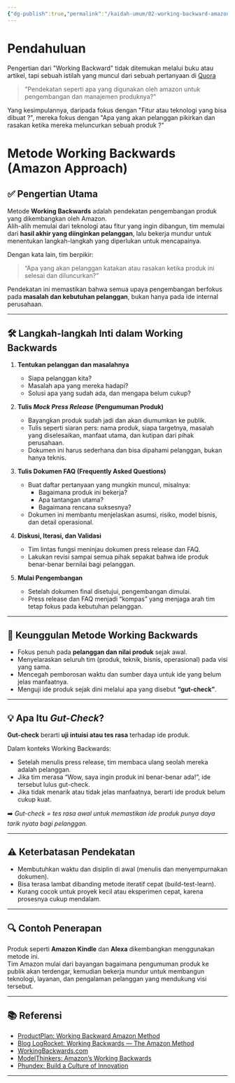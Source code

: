 ```yaml
---
{"dg-publish":true,"permalink":"/kaidah-umum/02-working-backward-amazon-technique/","noteIcon":"","created":"2025-10-28T09:38:51.930+07:00","updated":"2025-10-28T10:04:14.000+07:00"}
---
```


# Pendahuluan
Pengertian dari "Working Backward" tidak ditemukan melalui buku atau artikel, tapi sebuah istilah yang muncul dari sebuah pertanyaan di [Quora](https://www.quora.com/What-is-Amazons-approach-to-product-development-and-product-management)  
>"Pendekatan seperti apa yang digunakan oleh amazon untuk pengembangan dan manajemen produknya?"

Yang kesimpulannya, daripada fokus dengan "Fitur atau teknologi yang bisa dibuat ?", mereka fokus dengan "Apa yang akan pelanggan pikirkan dan rasakan ketika mereka meluncurkan sebuah produk ?"

# Metode Working Backwards (Amazon Approach)

## ✅ Pengertian Utama
Metode **Working Backwards** adalah pendekatan pengembangan produk yang dikembangkan oleh Amazon.  
Alih-alih memulai dari teknologi atau fitur yang ingin dibangun, tim memulai dari **hasil akhir yang diinginkan pelanggan**, lalu bekerja mundur untuk menentukan langkah-langkah yang diperlukan untuk mencapainya.

Dengan kata lain, tim berpikir:
> “Apa yang akan pelanggan katakan atau rasakan ketika produk ini selesai dan diluncurkan?”

Pendekatan ini memastikan bahwa semua upaya pengembangan berfokus pada **masalah dan kebutuhan pelanggan**, bukan hanya pada ide internal perusahaan.

---

## 🛠 Langkah-langkah Inti dalam Working Backwards

1. **Tentukan pelanggan dan masalahnya**
   - Siapa pelanggan kita?
   - Masalah apa yang mereka hadapi?
   - Solusi apa yang sudah ada, dan mengapa belum cukup?

2. **Tulis _Mock Press Release_ (Pengumuman Produk)**
   - Bayangkan produk sudah jadi dan akan diumumkan ke publik.
   - Tulis seperti siaran pers: nama produk, siapa targetnya, masalah yang diselesaikan, manfaat utama, dan kutipan dari pihak perusahaan.
   - Dokumen ini harus sederhana dan bisa dipahami pelanggan, bukan hanya teknis.

3. **Tulis Dokumen FAQ (Frequently Asked Questions)**
   - Buat daftar pertanyaan yang mungkin muncul, misalnya:
     - Bagaimana produk ini bekerja?
     - Apa tantangan utama?
     - Bagaimana rencana suksesnya?
   - Dokumen ini membantu menjelaskan asumsi, risiko, model bisnis, dan detail operasional.

4. **Diskusi, Iterasi, dan Validasi**
   - Tim lintas fungsi meninjau dokumen press release dan FAQ.
   - Lakukan revisi sampai semua pihak sepakat bahwa ide produk benar-benar bernilai bagi pelanggan.

5. **Mulai Pengembangan**
   - Setelah dokumen final disetujui, pengembangan dimulai.
   - Press release dan FAQ menjadi “kompas” yang menjaga arah tim tetap fokus pada kebutuhan pelanggan.

---

## 🎯 Keunggulan Metode Working Backwards

- Fokus penuh pada **pelanggan dan nilai produk** sejak awal.
- Menyelaraskan seluruh tim (produk, teknik, bisnis, operasional) pada visi yang sama.
- Mencegah pemborosan waktu dan sumber daya untuk ide yang belum jelas manfaatnya.
- Menguji ide produk sejak dini melalui apa yang disebut **“gut-check”**.

---

## 💡 Apa Itu *Gut-Check*?

**Gut-check** berarti **uji intuisi atau tes rasa** terhadap ide produk.

Dalam konteks Working Backwards:
- Setelah menulis press release, tim membaca ulang seolah mereka adalah pelanggan.
- Jika tim merasa “Wow, saya ingin produk ini benar-benar ada!”, ide tersebut lulus gut-check.
- Jika tidak menarik atau tidak jelas manfaatnya, berarti ide produk belum cukup kuat.

➡️ *Gut-check = tes rasa awal untuk memastikan ide produk punya daya tarik nyata bagi pelanggan.*

---

## ⚠️ Keterbatasan Pendekatan

- Membutuhkan waktu dan disiplin di awal (menulis dan menyempurnakan dokumen).
- Bisa terasa lambat dibanding metode iteratif cepat (build-test-learn).
- Kurang cocok untuk proyek kecil atau eksperimen cepat, karena prosesnya cukup mendalam.

---

## 🔍 Contoh Penerapan

Produk seperti **Amazon Kindle** dan **Alexa** dikembangkan menggunakan metode ini.  
Tim Amazon mulai dari bayangan bagaimana pengumuman produk ke publik akan terdengar, kemudian bekerja mundur untuk membangun teknologi, layanan, dan pengalaman pelanggan yang mendukung visi tersebut.

---

## 📚 Referensi

- [ProductPlan: Working Backward Amazon Method](https://www.productplan.com/glossary/working-backward-amazon-method/)
- [Blog LogRocket: Working Backwards — The Amazon Method](https://blog.logrocket.com/product-management/working-backwards-the-amazon-method/)
- [WorkingBackwards.com](https://workingbackwards.com/concepts/working-backwards-pr-faq-process/)
- [ModelThinkers: Amazon’s Working Backwards](https://modelthinkers.com/public/mental-model/amazons-working-backwards)
- [Phundex: Build a Culture of Innovation](https://phundex.com/wp-content/uploads/2023/11/Amazon-Build-a-culture-of-innovation-June-2022.pdf)

---

